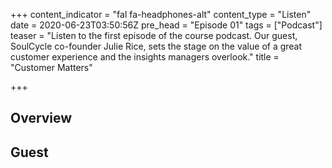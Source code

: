 +++
content_indicator = "fal fa-headphones-alt"
content_type = "Listen"
date = 2020-06-23T03:50:56Z
pre_head = "Episode 01"
tags = ["Podcast"]
teaser = "Listen to the first episode of the course podcast. Our guest, SoulCycle co-founder Julie Rice, sets the stage on the value of a great customer experience and the insights managers overlook."
title = "Customer Matters"

+++
## Overview

## Guest